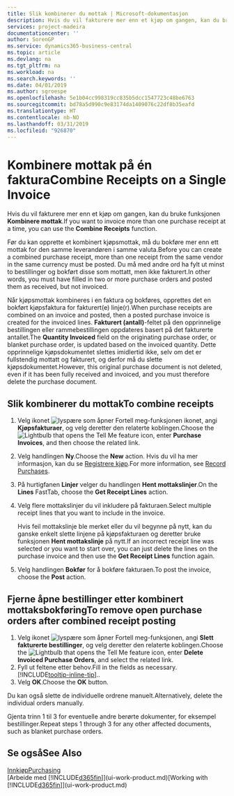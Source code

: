 ```yaml
---
title: Slik kombinerer du mottak | Microsoft-dokumentasjon
description: Hvis du vil fakturere mer enn et kjøp om gangen, kan du bruke funksjonen Kombinere mottak.
services: project-madeira
documentationcenter: ''
author: SorenGP
ms.service: dynamics365-business-central
ms.topic: article
ms.devlang: na
ms.tgt_pltfrm: na
ms.workload: na
ms.search.keywords: ''
ms.date: 04/01/2019
ms.author: sgroespe
ms.openlocfilehash: 5e1b04cc998319cc835b5dcc1547723c48be6763
ms.sourcegitcommit: bd78a5d990c9e83174da1409076c22df8b35eafd
ms.translationtype: HT
ms.contentlocale: nb-NO
ms.lasthandoff: 03/31/2019
ms.locfileid: "926870"
---
```

# <a name="combine-receipts-on-a-single-invoice"></a><span data-ttu-id="88cca-103">Kombinere mottak på én faktura</span><span class="sxs-lookup"><span data-stu-id="88cca-103">Combine Receipts on a Single Invoice</span></span>
<span data-ttu-id="88cca-104">Hvis du vil fakturere mer enn et kjøp om gangen, kan du bruke funksjonen **Kombinere mottak**.</span><span class="sxs-lookup"><span data-stu-id="88cca-104">If you want to invoice more than one purchase receipt at a time, you can use the **Combine Receipts** function.</span></span>  

<span data-ttu-id="88cca-105">Før du kan opprette et kombinert kjøpsmottak, må du bokføre mer enn ett mottak for den samme leverandøren i samme valuta.</span><span class="sxs-lookup"><span data-stu-id="88cca-105">Before you can create a combined purchase receipt, more than one receipt from the same vendor in the same currency must be posted.</span></span> <span data-ttu-id="88cca-106">Du må med andre ord ha fylt ut minst to bestillinger og bokført disse som mottatt, men ikke fakturert.</span><span class="sxs-lookup"><span data-stu-id="88cca-106">In other words, you must have filled in two or more purchase orders and posted them as received, but not invoiced.</span></span>  

<span data-ttu-id="88cca-107">Når kjøpsmottak kombineres i en faktura og bokføres, opprettes det en bokført kjøpsfaktura for fakturert(e) linje(r).</span><span class="sxs-lookup"><span data-stu-id="88cca-107">When purchase receipts are combined on an invoice and posted, then a posted purchase invoice is created for the invoiced lines.</span></span> <span data-ttu-id="88cca-108">**Fakturert (antall)**-feltet på den opprinnelige bestillingen eller rammebestillingen oppdateres basert på det fakturerte antallet.</span><span class="sxs-lookup"><span data-stu-id="88cca-108">The **Quantity Invoiced** field on the originating purchase order, or blanket purchase order, is updated based on the invoiced quantity.</span></span> <span data-ttu-id="88cca-109">Dette opprinnelige kjøpsdokumentet slettes imidlertid ikke, selv om det er fullstendig mottatt og fakturert, og derfor må du slette kjøpsdokumentet.</span><span class="sxs-lookup"><span data-stu-id="88cca-109">However, this original purchase document is not deleted, even if it has been fully received and invoiced, and you must therefore delete the purchase document.</span></span>  

## <a name="to-combine-receipts"></a><span data-ttu-id="88cca-110">Slik kombinerer du mottak</span><span class="sxs-lookup"><span data-stu-id="88cca-110">To combine receipts</span></span>  
1. <span data-ttu-id="88cca-111">Velg ikonet ![lyspære som åpner Fortell meg-funksjonen](media/ui-search/search_small.png "Fortell hva du vil gjøre") ikonet, angi **Kjøpsfakturaer**, og velg deretter den relaterte koblingen.</span><span class="sxs-lookup"><span data-stu-id="88cca-111">Choose the ![Lightbulb that opens the Tell Me feature](media/ui-search/search_small.png "Tell me what you want to do") icon, enter **Purchase Invoices**, and then choose the related link.</span></span>  
2. <span data-ttu-id="88cca-112">Velg handlingen **Ny**.</span><span class="sxs-lookup"><span data-stu-id="88cca-112">Choose the **New** action.</span></span> <span data-ttu-id="88cca-113">Hvis du vil ha mer informasjon, kan du se [Registrere kjøp](purchasing-how-record-purchases.md).</span><span class="sxs-lookup"><span data-stu-id="88cca-113">For more information, see [Record Purchases](purchasing-how-record-purchases.md).</span></span>  
3. <span data-ttu-id="88cca-114">På hurtigfanen **Linjer** velger du handlingen **Hent mottakslinjer**.</span><span class="sxs-lookup"><span data-stu-id="88cca-114">On the **Lines** FastTab, choose the **Get Receipt Lines** action.</span></span>  
4. <span data-ttu-id="88cca-115">Velg flere mottakslinjer du vil inkludere på fakturaen.</span><span class="sxs-lookup"><span data-stu-id="88cca-115">Select multiple receipt lines that you want to include in the invoice.</span></span>  

    <span data-ttu-id="88cca-116">Hvis feil mottakslinje ble merket eller du vil begynne på nytt, kan du ganske enkelt slette linjene på kjøpsfakturaen og deretter bruke funksjonen **Hent mottakslinje** på nytt.</span><span class="sxs-lookup"><span data-stu-id="88cca-116">If an incorrect receipt line was selected or you want to start over, you can just delete the lines on the purchase invoice and then use the **Get Receipt Lines** function again.</span></span>  
5. <span data-ttu-id="88cca-117">Velg handlingen **Bokfør** for å bokføre fakturaen.</span><span class="sxs-lookup"><span data-stu-id="88cca-117">To post the invoice, choose the **Post** action.</span></span>  

## <a name="to-remove-open-purchase-orders-after-combined-receipt-posting"></a><span data-ttu-id="88cca-118">Fjerne åpne bestillinger etter kombinert mottaksbokføring</span><span class="sxs-lookup"><span data-stu-id="88cca-118">To remove open purchase orders after combined receipt posting</span></span>  
1. <span data-ttu-id="88cca-119">Velg ikonet ![lyspære som åpner Fortell meg-funksjonen](media/ui-search/search_small.png "Fortell hva du vil gjøre"), angi **Slett fakturerte bestillinger**, og velg deretter den relaterte koblingen.</span><span class="sxs-lookup"><span data-stu-id="88cca-119">Choose the ![Lightbulb that opens the Tell Me feature](media/ui-search/search_small.png "Tell me what you want to do") icon, enter **Delete Invoiced Purchase Orders**, and select the related link.</span></span>  
2. <span data-ttu-id="88cca-120">Fyll ut feltene etter behov.</span><span class="sxs-lookup"><span data-stu-id="88cca-120">Fill in the fields as necessary.</span></span> [!INCLUDE[tooltip-inline-tip](includes/tooltip-inline-tip_md.md)]<span data-ttu-id="88cca-121">.</span><span class="sxs-lookup"><span data-stu-id="88cca-121">.</span></span>
3. <span data-ttu-id="88cca-122">Velg **OK**.</span><span class="sxs-lookup"><span data-stu-id="88cca-122">Choose the **OK** button.</span></span>  

<span data-ttu-id="88cca-123">Du kan også slette de individuelle ordrene manuelt.</span><span class="sxs-lookup"><span data-stu-id="88cca-123">Alternatively, delete the individual orders manually.</span></span>

<span data-ttu-id="88cca-124">Gjenta trinn 1 til 3 for eventuelle andre berørte dokumenter, for eksempel bestillinger.</span><span class="sxs-lookup"><span data-stu-id="88cca-124">Repeat steps 1 through 3 for any other affected documents, such as blanket purchase orders.</span></span>

## <a name="see-also"></a><span data-ttu-id="88cca-125">Se også</span><span class="sxs-lookup"><span data-stu-id="88cca-125">See Also</span></span>  
[<span data-ttu-id="88cca-126">Innkjøp</span><span class="sxs-lookup"><span data-stu-id="88cca-126">Purchasing</span></span>](purchasing-manage-purchasing.md)  
<span data-ttu-id="88cca-127">[Arbeide med [!INCLUDE[d365fin](includes/d365fin_md.md)]](ui-work-product.md)</span><span class="sxs-lookup"><span data-stu-id="88cca-127">[Working with [!INCLUDE[d365fin](includes/d365fin_md.md)]](ui-work-product.md)</span></span>
